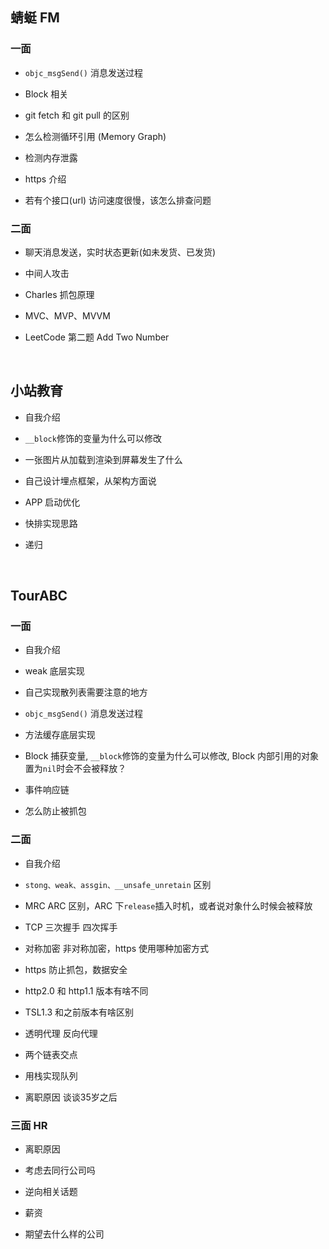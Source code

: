 
## 蜻蜓 FM

### 一面

- `objc_msgSend()` 消息发送过程

- Block 相关

- git fetch 和 git pull 的区别

- 怎么检测循环引用 (Memory Graph)

- 检测内存泄露

- https 介绍

- 若有个接口(url) 访问速度很慢，该怎么排查问题

### 二面

- 聊天消息发送，实时状态更新(如未发货、已发货)

- 中间人攻击

- Charles 抓包原理

- MVC、MVP、MVVM

- LeetCode 第二题 Add Two Number

<br>

## 小站教育

- 自我介绍

- `__block`修饰的变量为什么可以修改

- 一张图片从加载到渲染到屏幕发生了什么

- 自己设计埋点框架，从架构方面说

- APP 启动优化

- 快排实现思路

- 递归


<br>

## TourABC 

### 一面

- 自我介绍

- weak 底层实现

- 自己实现散列表需要注意的地方

- `objc_msgSend()` 消息发送过程

- 方法缓存底层实现

- Block 捕获变量, `__block`修饰的变量为什么可以修改, Block 内部引用的对象置为`nil`时会不会被释放？

- 事件响应链

- 怎么防止被抓包


### 二面

- 自我介绍

- `stong、weak、assgin、__unsafe_unretain` 区别

- MRC ARC 区别，ARC 下`release`插入时机，或者说对象什么时候会被释放

- TCP 三次握手 四次挥手

- 对称加密 非对称加密，https 使用哪种加密方式

- https 防止抓包，数据安全

- http2.0 和 http1.1 版本有啥不同

- TSL1.3 和之前版本有啥区别

- 透明代理 反向代理

- 两个链表交点

- 用栈实现队列

- 离职原因  谈谈35岁之后


### 三面 HR

- 离职原因

- 考虑去同行公司吗

- 逆向相关话题

- 薪资

- 期望去什么样的公司
